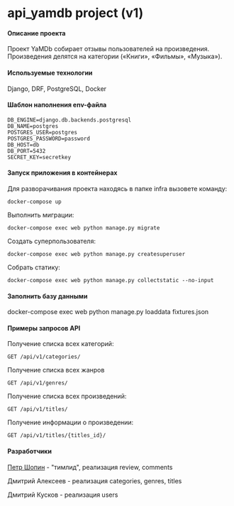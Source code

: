 # api_yamdb project (v1)

#### Описание проекта

Проект YaMDb собирает отзывы пользователей на произведения. Произведения делятся на категории («Книги», «Фильмы», «Музыка»).

#### Используемые технологии

Django, DRF, PostgreSQL, Docker

#### Шаблон наполнения env-файла

```
DB_ENGINE=django.db.backends.postgresql
DB_NAME=postgres
POSTGRES_USER=postgres
POSTGRES_PASSWORD=password
DB_HOST=db
DB_PORT=5432
SECRET_KEY=secretkey
```

#### Запуск приложения в контейнерах

Для разворачивания проекта находясь в папке infra вызовете команду:

```
docker-compose up
```

Выполнить миграции:

```
docker-compose exec web python manage.py migrate
```

Создать суперпользователя:

```
docker-compose exec web python manage.py createsuperuser
```

Собрать статику:

```
docker-compose exec web python manage.py collectstatic --no-input
```

#### Заполнить базу данными

docker-compose exec web python manage.py loaddata fixtures.json

#### Примеры запросов API

Получение списка всех категорий:

```
GET /api/v1/categories/
```

Получение списка всех жанров

```
GET /api/v1/genres/
```

Получение списка всех произведений:

```
GET /api/v1/titles/
```

Получение информации о произведении:

```
GET /api/v1/titles/{titles_id}/
```

#### Разработчики

[Петр Шопин](https://github.com/kgdpete2022) - "тимлид", реализация review, comments

Дмитрий Алексеев - реализация categories, genres, titles

Дмитрий Кусков - реализация users
